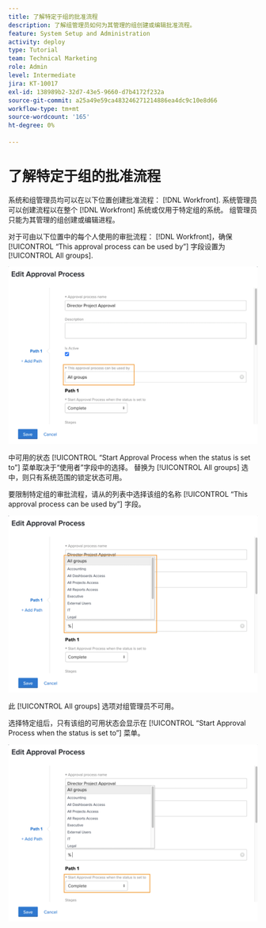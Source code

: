 ```yaml
---
title: 了解特定于组的批准流程
description: 了解组管理员如何为其管理的组创建或编辑批准流程。
feature: System Setup and Administration
activity: deploy
type: Tutorial
team: Technical Marketing
role: Admin
level: Intermediate
jira: KT-10017
exl-id: 138989b2-32d7-43e5-9660-d7b4172f232a
source-git-commit: a25a49e59ca483246271214886ea4dc9c10e8d66
workflow-type: tm+mt
source-wordcount: '165'
ht-degree: 0%

---
```


# 了解特定于组的批准流程

系统和组管理员均可以在以下位置创建批准流程： [!DNL Workfront]. 系统管理员可以创建流程以在整个 [!DNL Workfront] 系统或仅用于特定组的系统。 组管理员只能为其管理的组创建或编辑进程。

对于可由以下位置中的每个人使用的审批流程： [!DNL Workfront]，确保 [!UICONTROL “This approval process can be used by”] 字段设置为 [!UICONTROL All groups].

![[!UICONTROL Edit Approval Process] 突出显示组字段的窗口](assets/admin-fund-approval-processes-1.png)

中可用的状态 [!UICONTROL “Start Approval Process when the status is set to”] 菜单取决于“使用者”字段中的选择。 替换为 [!UICONTROL All groups] 选中，则只有系统范围的锁定状态可用。

要限制特定组的审批流程，请从的列表中选择该组的名称 [!UICONTROL “This approval process can be used by”] 字段。

![[!UICONTROL Edit Approval Process] 展开组字段的窗口](assets/admin-fund-approval-processes-2.png)

此 [!UICONTROL All groups] 选项对组管理员不可用。

选择特定组后，只有该组的可用状态会显示在 [!UICONTROL “Start Approval Process when the status is set to”] 菜单。

![[!UICONTROL Edit Approval Process] 突出显示状态字段的窗口](assets/admin-fund-approval-processes-3.png)

